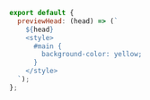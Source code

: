 ```js filename=".storybook/main.js" renderer="common" language="js"
export default {
  previewHead: (head) => (`
    ${head}
    <style>
      #main {
        background-color: yellow;
      }
    </style>
  `);
};
```
